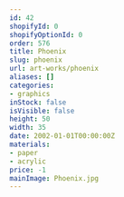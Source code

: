 ```yaml
---
id: 42
shopifyId: 0
shopifyOptionId: 0
order: 576
title: Phoenix
slug: phoenix
url: art-works/phoenix
aliases: []
categories:
- graphics
inStock: false
isVisible: false
height: 50
width: 35
date: 2002-01-01T00:00:00Z
materials:
- paper
- acrylic
price: -1
mainImage: Phoenix.jpg
---
```

